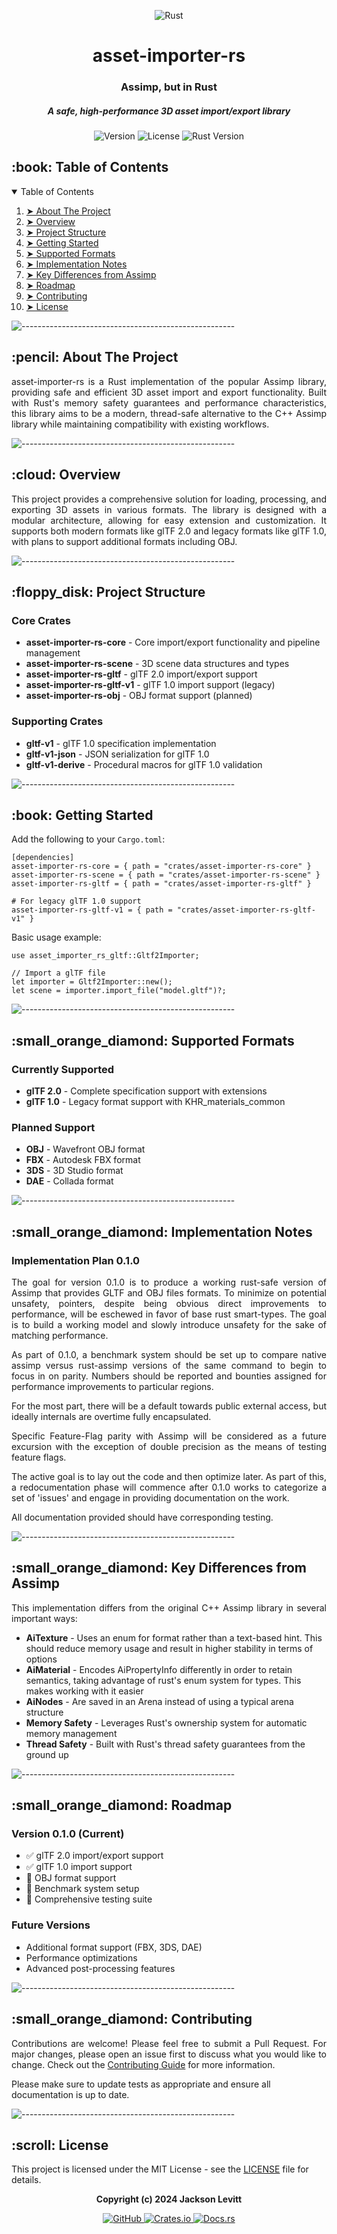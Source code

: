 <p align="center"> 
  <img src="https://img.shields.io/badge/Rust-000000?style=for-the-badge&logo=rust&logoColor=white" alt="Rust">
</p>
<h1 align="center"> asset-importer-rs </h1>
<h3 align="center"> Assimp, but in Rust </h3>
<h5 align="center"> A safe, high-performance 3D asset import/export library </h5>

<p align="center"> 
  <img src="https://img.shields.io/badge/Version-0.1.0-blue?style=for-the-badge" alt="Version">
  <img src="https://img.shields.io/badge/License-MIT-green?style=for-the-badge" alt="License">
  <img src="https://img.shields.io/badge/Rust-1.70+-orange?style=for-the-badge" alt="Rust Version">
</p>

<!-- TABLE OF CONTENTS -->
<h2 id="table-of-contents"> :book: Table of Contents</h2>

<details open="open">
  <summary>Table of Contents</summary>
  <ol>
    <li><a href="#about-the-project"> ➤ About The Project</a></li>
    <li><a href="#overview"> ➤ Overview</a></li>
    <li><a href="#project-structure"> ➤ Project Structure</a></li>
    <li><a href="#getting-started"> ➤ Getting Started</a></li>
    <li><a href="#supported-formats"> ➤ Supported Formats</a></li>
    <li><a href="#implementation-notes"> ➤ Implementation Notes</a></li>
    <li><a href="#key-differences"> ➤ Key Differences from Assimp</a></li>
    <li><a href="#roadmap"> ➤ Roadmap</a></li>
    <li><a href="#contributing"> ➤ Contributing</a></li>
    <li><a href="#license"> ➤ License</a></li>
  </ol>
</details>

![-----------------------------------------------------](https://raw.githubusercontent.com/andreasbm/readme/master/assets/lines/cloudy.png)

<!-- ABOUT THE PROJECT -->
<h2 id="about-the-project"> :pencil: About The Project</h2>

<p align="justify"> 
  asset-importer-rs is a Rust implementation of the popular Assimp library, providing safe and efficient 3D asset import and export functionality. Built with Rust's memory safety guarantees and performance characteristics, this library aims to be a modern, thread-safe alternative to the C++ Assimp library while maintaining compatibility with existing workflows.
</p>

![-----------------------------------------------------](https://raw.githubusercontent.com/andreasbm/readme/master/assets/lines/cloudy.png)

<!-- OVERVIEW -->
<h2 id="overview"> :cloud: Overview</h2>

<p align="justify"> 
  This project provides a comprehensive solution for loading, processing, and exporting 3D assets in various formats. The library is designed with a modular architecture, allowing for easy extension and customization. It supports both modern formats like glTF 2.0 and legacy formats like glTF 1.0, with plans to support additional formats including OBJ.
</p>

![-----------------------------------------------------](https://raw.githubusercontent.com/andreasbm/readme/master/assets/lines/cloudy.png)

<!-- PROJECT STRUCTURE -->
<h2 id="project-structure"> :floppy_disk: Project Structure</h2>

<h3>Core Crates</h3>
<ul>
  <li><b>asset-importer-rs-core</b> - Core import/export functionality and pipeline management</li>
  <li><b>asset-importer-rs-scene</b> - 3D scene data structures and types</li>
  <li><b>asset-importer-rs-gltf</b> - glTF 2.0 import/export support</li>
  <li><b>asset-importer-rs-gltf-v1</b> - glTF 1.0 import support (legacy)</li>
  <li><b>asset-importer-rs-obj</b> - OBJ format support (planned)</li>
</ul>

<h3>Supporting Crates</h3>
<ul>
  <li><b>gltf-v1</b> - glTF 1.0 specification implementation</li>
  <li><b>gltf-v1-json</b> - JSON serialization for glTF 1.0</li>
  <li><b>gltf-v1-derive</b> - Procedural macros for glTF 1.0 validation</li>
</ul>

![-----------------------------------------------------](https://raw.githubusercontent.com/andreasbm/readme/master/assets/lines/cloudy.png)

<!-- GETTING STARTED -->
<h2 id="getting-started"> :book: Getting Started</h2>

<p>Add the following to your <code>Cargo.toml</code>:</p>

<pre><code>[dependencies]
asset-importer-rs-core = { path = "crates/asset-importer-rs-core" }
asset-importer-rs-scene = { path = "crates/asset-importer-rs-scene" }
asset-importer-rs-gltf = { path = "crates/asset-importer-rs-gltf" }

# For legacy glTF 1.0 support
asset-importer-rs-gltf-v1 = { path = "crates/asset-importer-rs-gltf-v1" }
</code></pre>

<p>Basic usage example:</p>

<pre><code>use asset_importer_rs_gltf::Gltf2Importer;

// Import a glTF file
let importer = Gltf2Importer::new();
let scene = importer.import_file("model.gltf")?;
</code></pre>

![-----------------------------------------------------](https://raw.githubusercontent.com/andreasbm/readme/master/assets/lines/cloudy.png)

<!-- SUPPORTED FORMATS -->
<h2 id="supported-formats"> :small_orange_diamond: Supported Formats</h2>

<h3>Currently Supported</h3>
<ul>
  <li><b>glTF 2.0</b> - Complete specification support with extensions</li>
  <li><b>glTF 1.0</b> - Legacy format support with KHR_materials_common</li>
</ul>

<h3>Planned Support</h3>
<ul>
  <li><b>OBJ</b> - Wavefront OBJ format</li>
  <li><b>FBX</b> - Autodesk FBX format</li>
  <li><b>3DS</b> - 3D Studio format</li>
  <li><b>DAE</b> - Collada format</li>
</ul>

![-----------------------------------------------------](https://raw.githubusercontent.com/andreasbm/readme/master/assets/lines/cloudy.png)

<!-- IMPLEMENTATION NOTES -->
<h2 id="implementation-notes"> :small_orange_diamond: Implementation Notes</h2>

<h3>Implementation Plan 0.1.0</h3>

<p align="justify"> 
  The goal for version 0.1.0 is to produce a working rust-safe version of Assimp that provides GLTF and OBJ files formats. To minimize on potential unsafety, pointers, despite being obvious direct improvements to performance, will be eschewed in favor of base rust smart-types. The goal is to build a working model and slowly introduce unsafety for the sake of matching performance.
</p>

<p align="justify"> 
  As part of 0.1.0, a benchmark system should be set up to compare native assimp versus rust-assimp versions of the same command to begin to focus in on parity. Numbers should be reported and bounties assigned for performance improvements to particular regions.
</p>

<p align="justify"> 
  For the most part, there will be a default towards public external access, but ideally internals are overtime fully encapsulated.
</p>

<p align="justify"> 
  Specific Feature-Flag parity with Assimp will be considered as a future excursion with the exception of double precision as the means of testing feature flags.
</p>

<p align="justify"> 
  The active goal is to lay out the code and then optimize later. As part of this, a redocumentation phase will commence after 0.1.0 works to categorize a set of 'issues' and engage in providing documentation on the work.
</p>

<p align="justify"> 
  All documentation provided should have corresponding testing.
</p>

![-----------------------------------------------------](https://raw.githubusercontent.com/andreasbm/readme/master/assets/lines/cloudy.png)

<!-- KEY DIFFERENCES -->
<h2 id="key-differences"> :small_orange_diamond: Key Differences from Assimp</h2>

<p align="justify"> 
  This implementation differs from the original C++ Assimp library in several important ways:
</p>

<ul>
  <li><b>AiTexture</b> - Uses an enum for format rather than a text-based hint. This should reduce memory usage and result in higher stability in terms of options</li>
  <li><b>AiMaterial</b> - Encodes AiPropertyInfo differently in order to retain semantics, taking advantage of rust's enum system for types. This makes working with it easier</li>
  <li><b>AiNodes</b> - Are saved in an Arena instead of using a typical arena structure</li>
  <li><b>Memory Safety</b> - Leverages Rust's ownership system for automatic memory management</li>
  <li><b>Thread Safety</b> - Built with Rust's thread safety guarantees from the ground up</li>
</ul>

![-----------------------------------------------------](https://raw.githubusercontent.com/andreasbm/readme/master/assets/lines/cloudy.png)

<!-- ROADMAP -->
<h2 id="roadmap"> :small_orange_diamond: Roadmap</h2>

<h3>Version 0.1.0 (Current)</h3>
<ul>
  <li>✅ glTF 2.0 import/export support</li>
  <li>✅ glTF 1.0 import support</li>
  <li>🔄 OBJ format support</li>
  <li>🔄 Benchmark system setup</li>
  <li>🔄 Comprehensive testing suite</li>
</ul>

<h3>Future Versions</h3>
<ul>
  <li>Additional format support (FBX, 3DS, DAE)</li>
  <li>Performance optimizations</li>
  <li>Advanced post-processing features</li>
</ul>

![-----------------------------------------------------](https://raw.githubusercontent.com/andreasbm/readme/master/assets/lines/cloudy.png)

<!-- CONTRIBUTING -->
<h2 id="contributing"> :small_orange_diamond: Contributing</h2>

<p align="justify"> 
  Contributions are welcome! Please feel free to submit a Pull Request. For major changes, please open an issue first to discuss what you would like to change. Check out the <a href="CONTRIBUTING.md">Contributing Guide</a> for more information.
</p>

<p>Please make sure to update tests as appropriate and ensure all documentation is up to date.</p>

![-----------------------------------------------------](https://raw.githubusercontent.com/andreasbm/readme/master/assets/lines/cloudy.png)

<!-- LICENSE -->
<h2 id="license"> :scroll: License</h2>

<p>This project is licensed under the MIT License - see the <a href="LICENSE">LICENSE</a> file for details.</p>

<p align="center"> 
  <strong>Copyright (c) 2024 Jackson Levitt</strong>
</p>

<p align="center">
  <a href="https://github.com/your-username/asset-importer-rs">
    <img src="https://img.shields.io/badge/GitHub-100000?style=for-the-badge&logo=github&logoColor=white" alt="GitHub">
  </a>
  <a href="https://crates.io/crates/asset-importer-rs">
    <img src="https://img.shields.io/badge/Crates.io-000000?style=for-the-badge&logo=rust&logoColor=white" alt="Crates.io">
  </a>
  <a href="https://docs.rs/asset-importer-rs">
    <img src="https://img.shields.io/badge/Docs.rs-000000?style=for-the-badge&logo=rust&logoColor=white" alt="Docs.rs">
  </a>
</p>